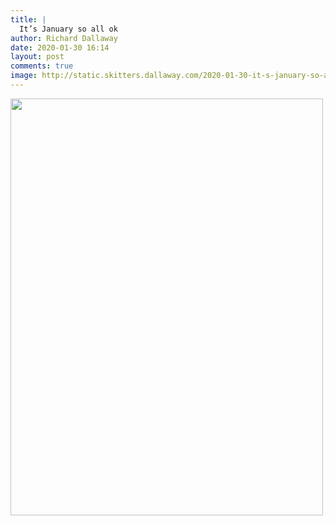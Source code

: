 ```yaml
---
title: |
  It’s January so all ok
author: Richard Dallaway
date: 2020-01-30 16:14
layout: post
comments: true
image: http://static.skitters.dallaway.com/2020-01-30-it-s-january-so-all-ok-thumb-1-IMG_0582.jpg
---
```


<div>
        <a href="http://static.skitters.dallaway.com/2020-01-30-it-s-january-so-all-ok-fullsize-1-IMG_0582.jpg">
          <img src="http://static.skitters.dallaway.com/2020-01-30-it-s-january-so-all-ok-thumb-1-IMG_0582.jpg" width="500" height="667"/>
        </a>
      </div>


 
      